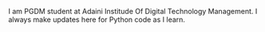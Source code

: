 I am PGDM student at Adaini Institude Of Digital Technology Management.
I always make updates here for Python code as I learn.
